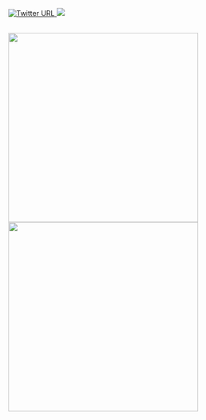 

  <a href="https://twitter.com/D1rkMtr"><img alt="Twitter URL" src="https://img.shields.io/twitter/url?color=0B0B0B&label=D1rkMtr&logo=Twitter&logoColor=0B0B0B&style=for-the-badge&url=https://twitter.com/D1rkMtr">
  <a href="https://github.com/TheD1rkMtr"><img src="https://img.shields.io/github/followers/TheD1rkMtr?color=0B0B0B&logoColor=0B0B0B&logo=github&style=for-the-badge">
<br /><br />


<img src="https://github-readme-stats.vercel.app/api?username=TheD1rkMtr&show_icons=true&theme=dark" width="380">
<img src="https://github-readme-stats.vercel.app/api/top-langs/?username=TheD1rkMtr&layout=compact&theme=dark" width="380">

